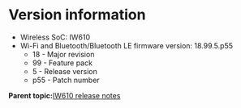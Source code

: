 # Version information

-   Wireless SoC: IW610
-   Wi-Fi and Bluetooth/Bluetooth LE firmware version: 18.99.5.p55
    -   18 - Major revision
    -   99 - Feature pack
    -   5 - Release version
    -   p55 - Patch number

**Parent topic:**[IW610 release notes](../topics/iw610-release-notes.md)

